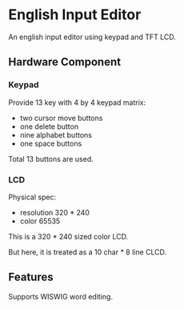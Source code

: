 # English Input Editor
An english input editor using keypad and TFT LCD.

## Hardware Component

### Keypad
Provide 13 key with 4 by 4 keypad matrix:

- two cursor move buttons
- one delete button
- nine alphabet buttons
- one space buttons

Total 13 buttons are used.

### LCD

Physical spec: 
- resolution 320 * 240
- color 65535

This is a 320 * 240 sized color LCD.

But here, it is treated as a 10  char * 8 line CLCD.

## Features

Supports WISWIG word editing.
